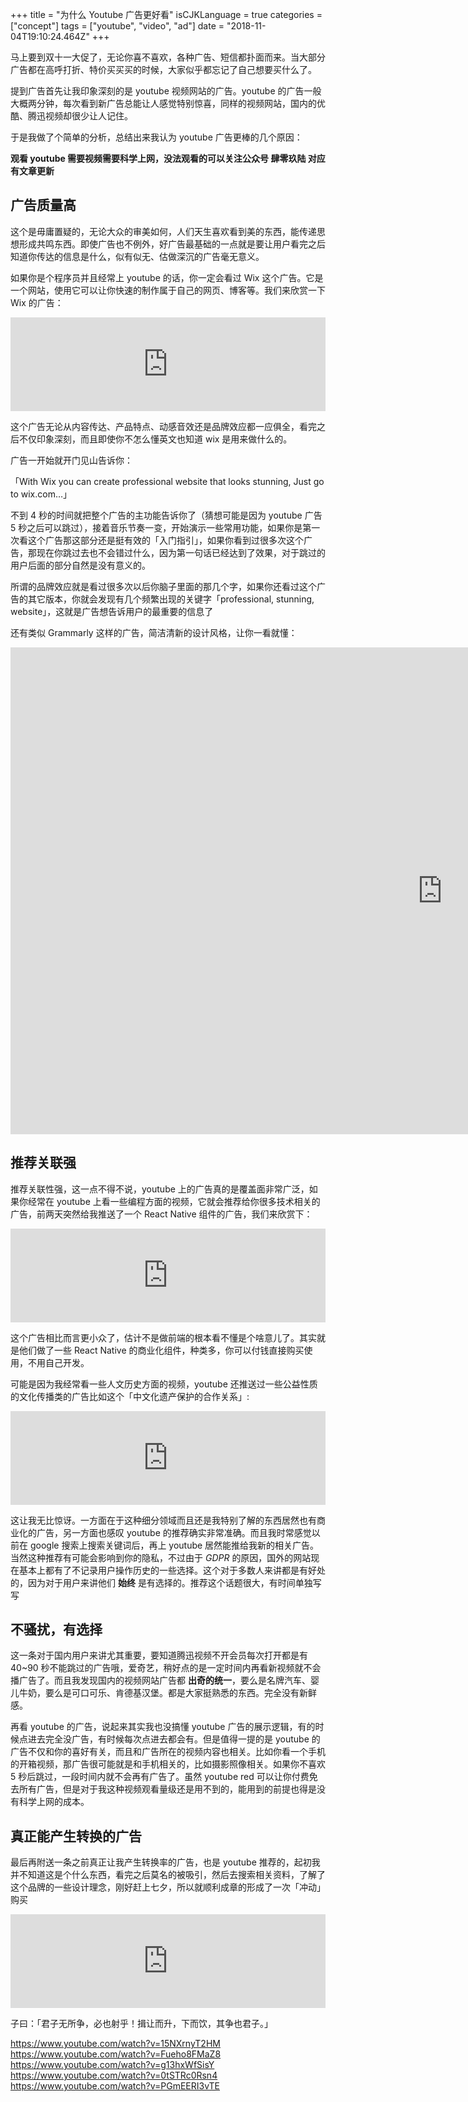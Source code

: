 +++
title = "为什么 Youtube 广告更好看"
isCJKLanguage = true
categories = ["concept"]
tags = ["youtube", "video", "ad"]
date = "2018-11-04T19:10:24.464Z"
+++
<style>
</style>

马上要到双十一大促了，无论你喜不喜欢，各种广告、短信都扑面而来。当大部分广告都在高呼打折、特价买买买的时候，大家似乎都忘记了自己想要买什么了。

提到广告首先让我印象深刻的是 youtube 视频网站的广告。youtube 的广告一般大概两分钟，每次看到新广告总能让人感觉特别惊喜，同样的视频网站，国内的优酷、腾迅视频却很少让人记住。

于是我做了个简单的分析，总结出来我认为 youtube 广告更棒的几个原因：

**观看 youtube 需要视频需要科学上网，没法观看的可以关注公众号 肆零玖陆 对应有文章更新**

## 广告质量高

这个是毋庸置疑的，无论大众的审美如何，人们天生喜欢看到美的东西，能传递思想形成共鸣东西。即使广告也不例外，好广告最基础的一点就是要让用户看完之后知道你传达的信息是什么，似有似无、估做深沉的广告毫无意义。

如果你是个程序员并且经常上 youtube 的话，你一定会看过 Wix 这个广告。它是一个网站，使用它可以让你快速的制作属于自己的网页、博客等。我们来欣赏一下 Wix 的广告：

<p class="video-wrap">
<iframe width="100%" src="https://www.youtube.com/embed/Fueho8FMaZ8" frameborder="0" allow="accelerometer; autoplay; encrypted-media; gyroscope; picture-in-picture" allowfullscreen></iframe>
</p>

这个广告无论从内容传达、产品特点、动感音效还是品牌效应都一应俱全，看完之后不仅印象深刻，而且即使你不怎么懂英文也知道 wix 是用来做什么的。

广告一开始就开门见山告诉你：

「With Wix you can create professional website that looks stunning, Just go to wix.com…」

不到 4 秒的时间就把整个广告的主功能告诉你了（猜想可能是因为 youtube 广告 5 秒之后可以跳过），接着音乐节奏一变，开始演示一些常用功能，如果你是第一次看这个广告那这部分还是挺有效的「入门指引」，如果你看到过很多次这个广告，那现在你跳过去也不会错过什么，因为第一句话已经达到了效果，对于跳过的用户后面的部分自然是没有意义的。

所谓的品牌效应就是看过很多次以后你脑子里面的那几个字，如果你还看过这个广告的其它版本，你就会发现有几个频繁出现的关键字「professional, stunning, website」，这就是广告想告诉用户的最重要的信息了

还有类似 Grammarly 这样的广告，简洁清新的设计风格，让你一看就懂：

<p class="video-wrap">
<iframe width="1382" height="779" src="https://www.youtube.com/embed/15NXrnyT2HM" frameborder="0" allow="accelerometer; autoplay; encrypted-media; gyroscope; picture-in-picture" allowfullscreen></iframe>
</p>

## 推荐关联强

推荐关联性强，这一点不得不说，youtube 上的广告真的是覆盖面非常广泛，如果你经常在 youtube 上看一些编程方面的视频，它就会推荐给你很多技术相关的广告，前两天突然给我推送了一个 React Native 组件的广告，我们来欣赏下：

<p class="video-wrap">
<iframe width="100%" src="https://www.youtube.com/embed/g13hxWfSisY" frameborder="0" allow="accelerometer; autoplay; encrypted-media; gyroscope; picture-in-picture" allowfullscreen></iframe>
</p>

这个广告相比而言更小众了，估计不是做前端的根本看不懂是个啥意儿了。其实就是他们做了一些 React Native 的商业化组件，种类多，你可以付钱直接购买使用，不用自己开发。

可能是因为我经常看一些人文历史方面的视频，youtube 还推送过一些公益性质的文化传播类的广告比如这个「中文化遗产保护的合作关系」:

<p class="video-wrap">
<iframe width="100%" src="https://www.youtube.com/embed/0tSTRc0Rsn4" frameborder="0" allow="accelerometer; autoplay; encrypted-media; gyroscope; picture-in-picture" allowfullscreen></iframe>
</p>

这让我无比惊讶。一方面在于这种细分领域而且还是我特别了解的东西居然也有商业化的广告，另一方面也感叹 youtube 的推荐确实非常准确。而且我时常感觉以前在 google 搜索上搜索关键词后，再上 youtube 居然能推给我新的相关广告。当然这种推荐有可能会影响到你的隐私，不过由于 *GDPR* 的原因，国外的网站现在基本上都有了不记录用户操作历史的一些选择。这个对于多数人来讲都是有好处的，因为对于用户来讲他们 **始终** 是有选择的。推荐这个话题很大，有时间单独写写

## 不骚扰，有选择

这一条对于国内用户来讲尤其重要，要知道腾迅视频不开会员每次打开都是有 40\~90 秒不能跳过的广告哦，爱奇艺，稍好点的是一定时间内再看新视频就不会播广告了。而且我发现国内的视频网站广告都 **出奇的统一**，要么是名牌汽车、婴儿牛奶，要么是可口可乐、肯德基汉堡。都是大家挺熟悉的东西。完全没有新鲜感。

再看 youtube 的广告，说起来其实我也没搞懂 youtube 广告的展示逻辑，有的时候点进去完全没广告，有时候每次点进去都会有。但是值得一提的是 youtube 的广告不仅和你的喜好有关，而且和广告所在的视频内容也相关。比如你看一个手机的开箱视频，那广告很可能就是和手机相关的，比如摄影照像相关。如果你不喜欢 5 秒后跳过，一段时间内就不会再有广告了。虽然 youtube red 可以让你付费免去所有广告，但是对于我这种视频观看量级还是用不到的，能用到的前提也得是没有科学上网的成本。

## 真正能产生转换的广告

最后再附送一条之前真正让我产生转换率的广告，也是 youtube 推荐的，起初我并不知道这是个什么东西，看完之后莫名的被吸引，然后去搜索相关资料，了解了这个品牌的一些设计理念，刚好赶上七夕，所以就顺利成章的形成了一次「冲动」购买


<p class="video-wrap">
<iframe width="100%" src="https://www.youtube.com/embed/PGmEERI3vTE" frameborder="0" allow="accelerometer; autoplay; encrypted-media; gyroscope; picture-in-picture" allowfullscreen></iframe>
</p>

子曰：「君子无所争，必也射乎！揖让而升，下而饮，其争也君子。」

https://www.youtube.com/watch?v=15NXrnyT2HM
https://www.youtube.com/watch?v=Fueho8FMaZ8
https://www.youtube.com/watch?v=g13hxWfSisY
https://www.youtube.com/watch?v=0tSTRc0Rsn4
https://www.youtube.com/watch?v=PGmEERI3vTE
